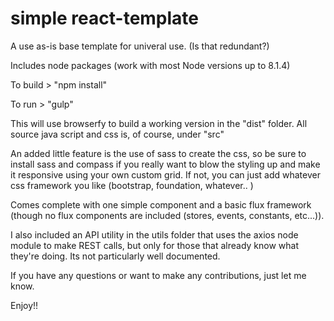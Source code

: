 # simple react-template

A use as-is base template for univeral use. (Is that redundant?)

Includes node packages (work with most Node versions up to 8.1.4) 

To build > "npm install"

To run > "gulp"

This will use browserfy to build a working version in the "dist" folder. All source java script and css is, of course, under "src"

An added little feature is the use of sass to create the css, so be sure to install sass and compass if you really want to blow the styling up and make it responsive using your own custom grid. If not, you can just add whatever css framework you like (bootstrap, foundation, whatever.. )

Comes complete with one simple component and a basic flux framework (though no flux components are included (stores, events, constants, etc...)).

I also included an API utility in the utils folder that uses the axios node module to make REST calls, but only for those that already know what they're doing. Its not particularly well documented.

If you have any questions or want to make any contributions, just let me know.

Enjoy!!